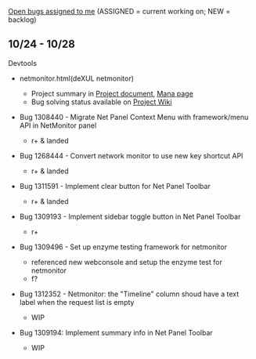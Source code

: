 [Open bugs assigned to me](https://bugzilla.mozilla.org/buglist.cgi?quicksearch=assignee%3Agasolin%40mozilla.com) (ASSIGNED = current working on; NEW = backlog)

## 10/24 - 10/28

Devtools

- netmonitor.html(deXUL netmonitor)
  - Project summary in [Project document], [Mana page]
  - Bug solving status available on [Project Wiki]

- Bug 1308440 - Migrate Net Panel Context Menu with framework/menu API in NetMonitor panel
  - r+ & landed

- Bug 1268444 - Convert network monitor to use new key shortcut API 
  - r+ & landed

- Bug 1311591 - Implement clear button for Net Panel Toolbar
  - r+ & landed

- Bug 1309193 - Implement sidebar toggle button in Net Panel Toolbar
  - r+

- Bug 1309496 - Set up enzyme testing framework for netmonitor
  - referenced new webconsole and setup the enzyme test for netmonitor
  - f?

- Bug 1312352 - Netmonitor: the "Timeline" column shoud have a text label when the request list is empty
  - WIP

- Bug 1309194: Implement summary info in Net Panel Toolbar 
  - WIP



[Project document]: https://docs.google.com/document/d/19lyV04YtfX9X5ev2rhFeIuQPaVApgl8qdFpe4Rw4Np4/edit
[Mana page]: https://mana.mozilla.org/wiki/display/PM/Netmonitor+Project+Update
[Project Wiki]:  https://wiki.mozilla.org/DevTools/Netmonitor
